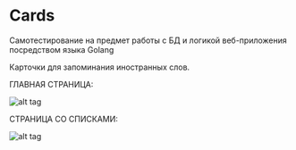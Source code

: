 # Cards

Самотестирование на предмет работы с БД
и логикой веб-приложения посредством языка Golang

Карточки для запоминания иностранных слов.

ГЛАВНАЯ СТРАНИЦА:

![alt tag](https://cdn.discordapp.com/attachments/656618452135444503/964051253946642452/unknown.png "Главная страница")​

СТРАНИЦА СО СПИСКАМИ:

![alt tag](https://cdn.discordapp.com/attachments/656618452135444503/964051537036988436/unknown.png "Страница со списком")​
